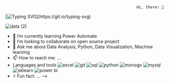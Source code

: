                                                               Hi, there! 👋
  [![Typing SVG](https://readme-typing-svg.demolab.com/?lines=This+is+Lilian+Ugwu+...;Nice+to+meet+you!)](https://git.io/typing-svg)


![data (2)](https://user-images.githubusercontent.com/78624637/190884537-4f3f3aea-7b1d-41bd-b659-791db2b82379.jpg)


- 🌱 I’m currently learning Power Automate
- 👯 I’m looking to collaborate on open source project
- 💬 Ask me about Data Analysis, Python, Data Visualization, Machine learning
- 📫 How to reach me: ...
-   Languages and tools
![excel](https://user-images.githubusercontent.com/78624637/190885760-0c390f7b-29f7-45bd-b0d5-c02a802ba90b.jpg)
![git](https://user-images.githubusercontent.com/78624637/190885769-f6dcf996-de80-4da2-a359-5a936e4be4b2.jpg)
![sql](https://user-images.githubusercontent.com/78624637/190885780-886ed294-09b1-4a89-b2ce-c7811737606f.png)
![python](https://user-images.githubusercontent.com/78624637/190885786-d9a20ded-f46c-451c-b7ec-81bdacb4b251.jpg)
![monogo](https://user-images.githubusercontent.com/78624637/190885787-d065e631-588e-4981-b9ec-ec88e3f70971.png)
![mysql](https://user-images.githubusercontent.com/78624637/190885793-f2650681-883d-4e29-b65b-3d75659d5c61.png)
![sklearn](https://user-images.githubusercontent.com/78624637/190885803-1112e1b2-a4eb-44c8-8689-3b895bc9bc7d.png)
![power bi](https://user-images.githubusercontent.com/78624637/190885805-29f0bb4b-3fb2-48c3-91af-7198d0e25a62.jpg)
- ⚡ Fun fact: ...
-->
